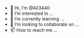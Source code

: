 - 👋 Hi, I’m @Ali3440
- 👀 I’m interested in ...
- 🌱 I’m currently learning ...
- 💞️ I’m looking to collaborate on ...
- 📫 How to reach me ...

<!---
Ali3440/Ali3440 is a ✨ special ✨ repository because its `README.md` (this file) appears on your GitHub profile.
You can click the Preview link to take a look at your changes.

https://instagram.com/3.ixk_
